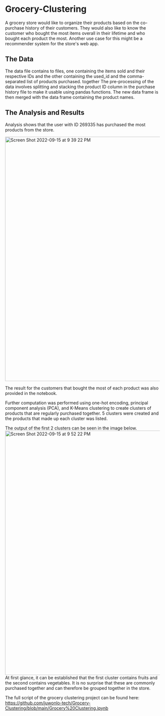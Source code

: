 # Grocery-Clustering

A grocery store would like to organize their products based on the co-purchase history of their customers.
They would also like to know the customer who bought the most items overall in their lifetime and who bought each product the most.
Another use case for this might be a recommender system for the store's web app.

## The Data

The data file contains to files, one containing the items sold and their respective IDs and the other containing the used_id and the comma-separated list of products purchased. together
The pre-processing of the data involves splitting and stacking the product ID column in the purchase history file to make it usable using pandas functions.
The new data frame is then merged with the data frame containing the product names.

## The Analysis and Results
Analysis shows that the user with ID 269335 has purchased the most products from the store.

<img width="794" alt="Screen Shot 2022-09-15 at 9 39 22 PM" src="https://user-images.githubusercontent.com/77176412/190545123-a795b0a3-ecac-463d-ac31-1a868f709451.png">

The result for the customers that bought the most of each product was also provided in the notebook.

Further computation was performed using one-hot encoding, principal component analysis (PCA), and K-Means clustering to create clusters of products that are regularly purchased together.
5 clusters were created and the products that made up each cluster was listed.

The output of the first 2 clusters can be seen in the image below.
<img width="794" alt="Screen Shot 2022-09-15 at 9 52 22 PM" src="https://user-images.githubusercontent.com/77176412/190546479-640a6f39-f431-4e41-8273-ac6ae93db595.png">
At first glance, it can be established that the first cluster contains fruits and the second contains vegetables. It is no surprise that these are commonly purchased together and can therefore be grouped together in the store.

The full script of the grocery clustering project can be found here: https://github.com/juwonlo-tech/Grocery-Clustering/blob/main/Grocery%20Clustering.ipynb
